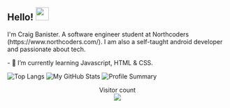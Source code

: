   <h2>
    Hello! 
    <img src="https://media.giphy.com/media/hvRJCLFzcasrR4ia7z/giphy.gif" width="30px"/>
  </h2>
  
<p>I'm Craig Banister. A software engineer student at Northcoders (https://www.northcoders.com/). I am also a self-taught android developer and passionate about tech.</p>

<p>- 🌱 I’m currently learning Javascript, HTML & CSS.</p>

![Top Langs](https://github-readme-stats-git-masterrstaa-rickstaa.vercel.app/api/top-langs/?username=numberwang55&theme=tokyonight&showicons=true)
![My GitHub Stats](https://github-readme-stats.vercel.app/api/?username=numberwang55&count_private=true&theme=tokyonight&showicons=true)
![Profile Summary](http://github-profile-summary-cards.vercel.app/api/cards/profile-details?username=numberwang55&theme=tokyonight&showicons=true)

<p align="center"> 
  Visitor count<br>
  <img src="https://profile-counter.glitch.me/numberwang55/count.svg" />
</p>

<!--
![Top Langs By Commit](http://github-profile-summary-cards.vercel.app/api/cards/most-commit-language?username=numberwang55&theme=tokyonight&showicons=true)
**numberwang55/numberwang55** is a ✨ _special_ ✨ repository because its `README.md` (this file) appears on your GitHub profile.

Here are some ideas to get you started:

- 🔭 I’m currently working on ...
- 🌱 I’m currently learning ...
- 👯 I’m looking to collaborate on ...
- 🤔 I’m looking for help with ...
- 💬 Ask me about ...
- 📫 How to reach me: ...
- 😄 Pronouns: ...
- ⚡ Fun fact: ...
-->
